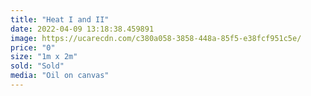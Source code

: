 ```yaml
---
title: "Heat I and II"
date: 2022-04-09 13:18:38.459891
image: https://ucarecdn.com/c380a058-3858-448a-85f5-e38fcf951c5e/
price: "0"
size: "1m x 2m"
sold: "Sold"
media: "Oil on canvas"
---
```


